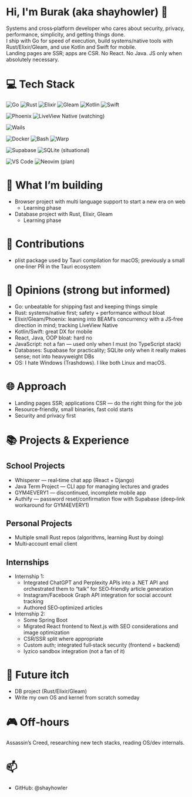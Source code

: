 # Hi, I'm Burak (aka shayhowler) 👋

Systems and cross‑platform developer who cares about security, privacy, performance, simplicity, and getting things done.  
I ship with Go for speed of execution, build systems/native tools with Rust/Elixir/Gleam, and use Kotlin and Swift for mobile.  
Landing pages are SSR; apps are CSR. No React. No Java. JS only when absolutely necessary.

# 💻 Tech Stack
<!-- Core languages I actually enjoy -->
![Go](https://img.shields.io/badge/Go-00ADD8?style=for-the-badge&logo=go&logoColor=white)
![Rust](https://img.shields.io/badge/Rust-B4673A?style=for-the-badge&logo=rust&logoColor=ffffff)
![Elixir](https://img.shields.io/badge/Elixir-4B275F?style=for-the-badge&logo=elixir&logoColor=white)
![Gleam](https://img.shields.io/badge/Gleam-ffaff3?style=for-the-badge&logo=gleam&logoColor=3b3240)
![Kotlin](https://img.shields.io/badge/Kotlin-7F52FF?style=for-the-badge&logo=kotlin&logoColor=white)
![Swift](https://img.shields.io/badge/Swift-FA7343?style=for-the-badge&logo=swift&logoColor=white)

<!-- Frameworks -->
![Phoenix](https://img.shields.io/badge/Phoenix-FD4F00?style=for-the-badge&logo=phoenixframework&logoColor=white)
![LiveView Native (watching)](https://img.shields.io/badge/LiveView%20Native-watching-000000?style=for-the-badge&logo=elixir&logoColor=white)

<!-- Cross‑platform / Desktop -->
![Wails](https://img.shields.io/badge/Wails-3C3C3C?style=for-the-badge&logo=go&logoColor=white)

<!-- Tooling -->
![Docker](https://img.shields.io/badge/Docker-2496ED?style=for-the-badge&logo=docker&logoColor=white)
![Bash](https://img.shields.io/badge/Bash-121011?style=for-the-badge&logo=gnu-bash&logoColor=white)
![Warp](https://img.shields.io/badge/Warp-01A4FF?style=for-the-badge&logo=warp&logoColor=white)

<!-- Databases / Backend infra (pragmatic) -->
![Supabase](https://img.shields.io/badge/Supabase-3ECF8E?style=for-the-badge&logo=supabase&logoColor=white)
![SQLite (situational)](https://img.shields.io/badge/SQLite%20(situational)-003B57?style=for-the-badge&logo=sqlite&logoColor=white)

<!-- Editors -->
![VS Code](https://img.shields.io/badge/VS%20Code-007ACC?style=for-the-badge&logo=visualstudiocode&logoColor=white)
![Neovim (plan)](https://img.shields.io/badge/Neovim%20(plan)-57A143?style=for-the-badge&logo=neovim&logoColor=white)

# 🚢 What I’m building
- Browser project with multi language support to start a new era on web
  - Learning phase
- Database project with Rust, Elixir, Gleam
  - Learning phase

# 🧪 Contributions
- plist package used by Tauri compilation for macOS; previously a small one‑liner PR in the Tauri ecosystem

# 🧭 Opinions (strong but informed)
- Go: unbeatable for shipping fast and keeping things simple
- Rust: systems/native first; safety + performance without bloat
- Elixir/Gleam/Phoenix: leaning into BEAM’s concurrency with a JS‑free direction in mind; tracking LiveView Native
- Kotlin/Swift: great DX for mobile
- React, Java, OOP bloat: hard no
- JavaScript: not a fan — used only when I must (no TypeScript stack)
- Databases: Supabase for practicality; SQLite only when it really makes sense; not into heavyweight DBs
- OS: I hate Windows (Trashdows). I like both Linux and macOS.

# 🌐 Approach
- Landing pages SSR; applications CSR — do the right thing for the job
- Resource‑friendly, small binaries, fast cold starts
- Security and privacy first

# 📚 Projects & Experience

## School Projects
- Whisperer — real‑time chat app (React + Django)
- Java Term Project — CLI app for managing lectures and grades
- GYM4EVERY1 — discontinued, incomplete mobile app
- Authify — password reset/confirmation flow with Supabase (deep‑link workaround for GYM4EVERY1)

## Personal Projects
- Multiple small Rust repos (algorithms, learning Rust by doing)
- Multi‑account email client

## Internships
- Internship 1:
  - Integrated ChatGPT and Perplexity APIs into a .NET API and orchestrated them to “talk” for SEO‑friendly article generation
  - Instagram/Facebook Graph API integration for social account tracking
  - Authored SEO‑optimized articles
- Internship 2:
  - Some Spring Boot
  - Migrated React frontend to Next.js with SEO considerations and image optimization
  - CSR/SSR split where appropriate
  - Custom auth; integrated full‑stack security (frontend + backend)
  - Iyzico sandbox integration (not a fan of it)

# 🧱 Future itch
- DB project (Rust/Elixir/Gleam)
- Write my own OS and kernel from scratch someday

# 🎮 Off‑hours
Assassin’s Creed, researching new tech stacks, reading OS/dev internals.

# 📫
- GitHub: @shayhowler
